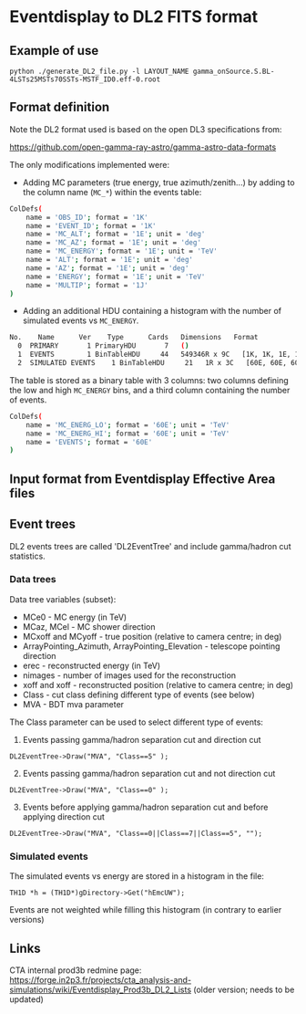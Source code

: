 # Eventdisplay to DL2 FITS format

Example of use
----------

```shell
python ./generate_DL2_file.py -l LAYOUT_NAME gamma_onSource.S.BL-4LSTs25MSTs70SSTs-MSTF_ID0.eff-0.root
```

Format definition
-------------
Note the DL2 format used is based on the open DL3 specifications from:

https://github.com/open-gamma-ray-astro/gamma-astro-data-formats

The only modifications implemented were:
* Adding MC parameters (true energy, true azimuth/zenith...) by adding to the column name (`MC_*`) 
within the events table:

```bash
ColDefs(
    name = 'OBS_ID'; format = '1K'
    name = 'EVENT_ID'; format = '1K'
    name = 'MC_ALT'; format = '1E'; unit = 'deg'
    name = 'MC_AZ'; format = '1E'; unit = 'deg'
    name = 'MC_ENERGY'; format = '1E'; unit = 'TeV'
    name = 'ALT'; format = '1E'; unit = 'deg'
    name = 'AZ'; format = '1E'; unit = 'deg'
    name = 'ENERGY'; format = '1E'; unit = 'TeV'
    name = 'MULTIP'; format = '1J'
)
```

* Adding an additional HDU containing a histogram with the number of simulated events vs `MC_ENERGY`.
```bash
No.    Name      Ver    Type      Cards   Dimensions   Format
  0  PRIMARY       1 PrimaryHDU       7   ()      
  1  EVENTS        1 BinTableHDU     44   549346R x 9C   [1K, 1K, 1E, 1E, 1E, 1E, 1E, 1E, 1J]   
  2  SIMULATED EVENTS    1 BinTableHDU     21   1R x 3C   [60E, 60E, 60E]  
```
The table is stored as a binary table with 3 columns: two columns defining the low and high `MC_ENERGY` bins, and a third column containing 
the number of events.
```bash
ColDefs(
    name = 'MC_ENERG_LO'; format = '60E'; unit = 'TeV'
    name = 'MC_ENERG_HI'; format = '60E'; unit = 'TeV'
    name = 'EVENTS'; format = '60E'
)
```

Input format from Eventdisplay Effective Area files
----------

## Event trees

DL2 events trees are called 'DL2EventTree' and include gamma/hadron cut statistics. 


### Data trees

Data tree variables (subset):

- MCe0 - MC energy (in TeV)
- MCaz, MCel - MC shower direction
- MCxoff and MCyoff - true position (relative to camera centre; in deg)
- ArrayPointing_Azimuth, ArrayPointing_Elevation - telescope pointing direction
- erec - reconstructed energy (in TeV)
- nimages - number of images used for the reconstruction
- xoff and xoff - reconstructed position (relative to camera centre; in deg)
- Class - cut class defining different type of events (see below)
- MVA - BDT mva parameter

The Class parameter can be used to select different type of events:

1. Events passing gamma/hadron separation cut and direction cut

```
DL2EventTree->Draw("MVA", "Class==5" );
```

2. Events passing gamma/hadron separation cut and not direction cut

```
DL2EventTree->Draw("MVA", "Class==0" );
```

3. Events before applying gamma/hadron separation cut and before applying direction cut

```
DL2EventTree->Draw("MVA", "Class==0||Class==7||Class==5", "");
```

### Simulated events

The simulated events vs energy are stored in a histogram in the file:

```
TH1D *h = (TH1D*)gDirectory->Get("hEmcUW");
```

Events are not weighted while filling this histogram (in contrary to earlier versions)

Links
-----

CTA internal prod3b redmine page: https://forge.in2p3.fr/projects/cta_analysis-and-simulations/wiki/Eventdisplay_Prod3b_DL2_Lists
(older version; needs to be updated)
